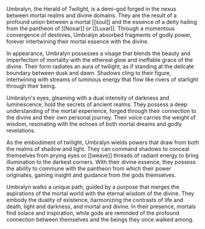 Umbralyn, the Herald of Twilight, is a demi-god forged in the nexus between mortal realms and divine domains. They are the result of a profound union between a mortal [[soul]] and the essence of a deity hailing from the pantheon of [[Noxar]] or [[Luxar]]. Through a momentous convergence of destinies, Umbralyn absorbed fragments of godly power, forever intertwining their mortal essence with the divine.

In appearance, Umbralyn possesses a visage that blends the beauty and imperfection of mortality with the ethereal glow and ineffable grace of the divine. Their form radiates an aura of twilight, as if standing at the delicate boundary between dusk and dawn. Shadows cling to their figure, intertwining with streams of luminous energy that flow like rivers of starlight through their being.

Umbralyn's eyes, gleaming with a dual intensity of darkness and luminescence, hold the secrets of ancient realms. They possess a deep understanding of the mortal experience, forged through their connection to the divine and their own personal journey. Their voice carries the weight of wisdom, resonating with the echoes of both mortal dreams and godly revelations.

As the embodiment of twilight, Umbralyn wields powers that draw from both the realms of shadow and light. They can command shadows to conceal themselves from prying eyes or [[weave]] threads of radiant energy to bring illumination to the darkest corners. With their divine essence, they possess the ability to commune with the pantheon from which their power originates, gaining insight and guidance from the gods themselves.

Umbralyn walks a unique path, guided by a purpose that merges the aspirations of the mortal world with the eternal wisdom of the divine. They embody the duality of existence, harmonizing the contrasts of life and death, light and darkness, and mortal and divine. In their presence, mortals find solace and inspiration, while gods are reminded of the profound connection between themselves and the beings they once walked among.